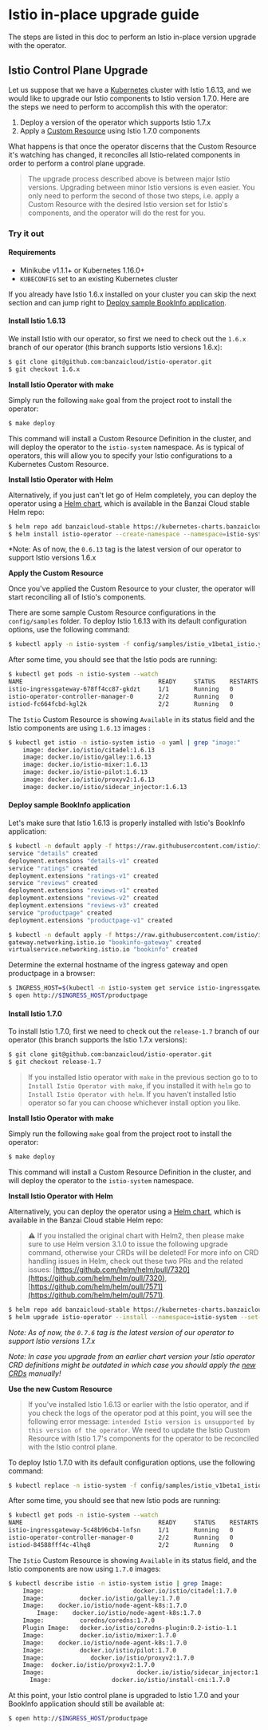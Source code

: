# Istio in-place upgrade guide

The steps are listed in this doc to perform an Istio in-place version upgrade with the operator.

## Istio Control Plane Upgrade

Let us suppose that we have a [Kubernetes](https://kubernetes.io/) cluster with Istio 1.6.13, and we would like to upgrade our Istio components to Istio version 1.7.0. Here are the steps we need to perform to accomplish this with the operator:

1. Deploy a version of the operator which supports Istio 1.7.x
2. Apply a [Custom Resource](https://kubernetes.io/docs/concepts/extend-kubernetes/api-extension/custom-resources/) using Istio 1.7.0 components

What happens is that once the operator discerns that the Custom Resource it's watching has changed, it reconciles all Istio-related components in order to perform a control plane upgrade.

> The upgrade process described above is between major Istio versions. Upgrading between minor Istio versions is even easier. You only need to perform the second of those two steps, i.e. apply a Custom Resource with the desired Istio version set for Istio's components, and the operator will do the rest for you.

### Try it out

#### Requirements

- Minikube v1.1.1+ or Kubernetes 1.16.0+
- `KUBECONFIG` set to an existing Kubernetes cluster

If you already have Istio 1.6.x installed on your cluster you can skip the next section and can jump right to [Deploy sample BookInfo application](#deploy-sample-bookinfo-application).

#### Install Istio 1.6.13

We install Istio with our operator, so first we need to check out the `1.6.x` branch of our operator (this branch supports Istio versions 1.6.x):

```bash
$ git clone git@github.com:banzaicloud/istio-operator.git
$ git checkout 1.6.x
```

**Install Istio Operator with make**

Simply run the following `make` goal from the project root to install the operator:

```bash
$ make deploy
```

This command will install a Custom Resource Definition in the cluster, and will deploy the operator to the `istio-system` namespace.
As is typical of operators, this will allow you to specify your Istio configurations to a Kubernetes Custom Resource.

**Install Istio Operator with Helm**

Alternatively, if you just can't let go of Helm completely, you can deploy the operator using a [Helm chart](https://github.com/banzaicloud/banzai-charts/tree/master/istio-operator), which is available in the Banzai Cloud stable Helm repo:

```bash
$ helm repo add banzaicloud-stable https://kubernetes-charts.banzaicloud.com
$ helm install istio-operator --create-namespace --namespace=istio-system --set-string operator.image.tag=0.6.13 --set-string istioVersion=1.6 banzaicloud-stable/istio-operator
```

*Note: As of now, the `0.6.13` tag is the latest version of our operator to support Istio versions 1.6.x

**Apply the Custom Resource**

Once you've applied the Custom Resource to your cluster, the operator will start reconciling all of Istio's components.

There are some sample Custom Resource configurations in the `config/samples` folder. To deploy Istio 1.6.13 with its default configuration options, use the following command:

```bash
$ kubectl apply -n istio-system -f config/samples/istio_v1beta1_istio.yaml
```

After some time, you should see that the Istio pods are running:

```bash
$ kubectl get pods -n istio-system --watch
NAME                                      READY     STATUS    RESTARTS   AGE
istio-ingressgateway-678ff4cc87-gkdzt     1/1       Running   0          1m
istio-operator-controller-manager-0       2/2       Running   0          9m
istiod-fc664fcbd-kgl2k                    2/2       Running   0          1m
```

The `Istio` Custom Resource is showing `Available` in its status field and the Istio components are using `1.6.13` images :

```bash
$ kubectl get istio -n istio-system istio -o yaml | grep "image:"
    image: docker.io/istio/citadel:1.6.13
    image: docker.io/istio/galley:1.6.13
    image: docker.io/istio-mixer:1.6.13
    image: docker.io/istio-pilot:1.6.13
    image: docker.io/istio/proxyv2:1.6.13
    image: docker.io/istio/sidecar_injector:1.6.13
```

#### Deploy sample BookInfo application

Let's make sure that Istio 1.6.13 is properly installed with Istio's BookInfo application:

```bash
$ kubectl -n default apply -f https://raw.githubusercontent.com/istio/istio/1.6.x/samples/bookinfo/platform/kube/bookinfo.yaml
service "details" created
deployment.extensions "details-v1" created
service "ratings" created
deployment.extensions "ratings-v1" created
service "reviews" created
deployment.extensions "reviews-v1" created
deployment.extensions "reviews-v2" created
deployment.extensions "reviews-v3" created
service "productpage" created
deployment.extensions "productpage-v1" created

$ kubectl -n default apply -f https://raw.githubusercontent.com/istio/istio/1.6.x/samples/bookinfo/networking/bookinfo-gateway.yaml
gateway.networking.istio.io "bookinfo-gateway" created
virtualservice.networking.istio.io "bookinfo" created
```

Determine the external hostname of the ingress gateway and open productpage in a browser:

```bash
$ INGRESS_HOST=$(kubectl -n istio-system get service istio-ingressgateway -o jsonpath='{.status.loadBalancer.ingress[0].ip}')
$ open http://$INGRESS_HOST/productpage
```

#### Install Istio 1.7.0

To install Istio 1.7.0, first we need to check out the `release-1.7` branch of our operator (this branch supports the Istio 1.7.x versions):

```bash
$ git clone git@github.com:banzaicloud/istio-operator.git
$ git checkout release-1.7
```

> If you installed Istio operator with `make` in the previous section go to to `Install Istio Operator with make`, if you installed it with `helm` go to `Install Istio Operator with helm`. If you haven't installed Istio operator so far you can choose whichever install option you like.

**Install Istio Operator with make**

Simply run the following `make` goal from the project root to install the operator:

```bash
$ make deploy
```

This command will install a Custom Resource Definition in the cluster, and will deploy the operator to the `istio-system` namespace.

**Install Istio Operator with Helm**

Alternatively, you can deploy the operator using a [Helm chart](https://github.com/banzaicloud/banzai-charts/tree/master/istio-operator), which is available in the Banzai Cloud stable Helm repo:

> :warning: If you installed the original chart with Helm2, then please make sure to use Helm version 3.1.0 to issue the following upgrade command, otherwise your CRDs will be deleted!
> For more info on CRD handling issues in Helm, check out these two PRs and the related issues: [https://github.com/helm/helm/pull/7320](https://github.com/helm/helm/pull/7320), [https://github.com/helm/helm/pull/7571](https://github.com/helm/helm/pull/7571).

```bash
$ helm repo add banzaicloud-stable https://kubernetes-charts.banzaicloud.com
$ helm upgrade istio-operator --install --namespace=istio-system --set-string operator.image.tag=0.7.6 --set-string istioVersion=1.7 banzaicloud-stable/istio-operator
```

*Note: As of now, the `0.7.6` tag is the latest version of our operator to support Istio versions 1.7.x*

*Note: In case you upgrade from an earlier chart version your Istio operator CRD definitions might be outdated in which case you should apply the [new CRDs](../../deploy/charts/istio-operator/crds) manually!*

**Use the new Custom Resource**

> If you've installed Istio 1.6.13 or earlier with the Istio operator, and if you check the logs of the operator pod at this point, you will see the following error message: `intended Istio version is unsupported by this version of the operator`. We need to update the Istio Custom Resource with Istio 1.7's components for the operator to be reconciled with the Istio control plane.

To deploy Istio 1.7.0 with its default configuration options, use the following command:

```bash
$ kubectl replace -n istio-system -f config/samples/istio_v1beta1_istio.yaml
```

After some time, you should see that new Istio pods are running:

```bash
$ kubectl get pods -n istio-system --watch
NAME                                      READY     STATUS    RESTARTS   AGE
istio-ingressgateway-5c48b96cb4-lnfsn     1/1       Running   0          7m
istio-operator-controller-manager-0       2/2       Running   0          16m
istiod-84588fff4c-4lhq8                   2/2       Running   0          7m
```

The `Istio` Custom Resource is showing `Available` in its status field, and the Istio components are now using `1.7.0` images:

```bash
$ kubectl describe istio -n istio-system istio | grep Image:
    Image:                         docker.io/istio/citadel:1.7.0
    Image:          docker.io/istio/galley:1.7.0
    Image:    docker.io/istio/node-agent-k8s:1.7.0
        Image:    docker.io/istio/node-agent-k8s:1.7.0
    Image:          coredns/coredns:1.7.0
    Plugin Image:   docker.io/istio/coredns-plugin:0.2-istio-1.1
    Image:          docker.io/istio/mixer:1.7.0
    Image:    docker.io/istio/node-agent-k8s:1.7.0
    Image:          docker.io/istio/pilot:1.7.0
    Image:             docker.io/istio/proxyv2:1.7.0
    Image:  docker.io/istio/proxyv2:1.7.0
    Image:                          docker.io/istio/sidecar_injector:1.7.0
      Image:                 docker.io/istio/install-cni:1.7.0
```

At this point, your Istio control plane is upgraded to Istio 1.7.0 and your BookInfo application should still be available at:
```bash
$ open http://$INGRESS_HOST/productpage
```
